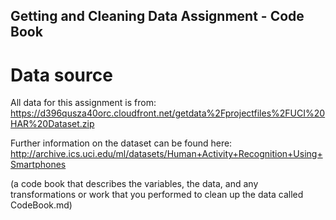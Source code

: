 ## Getting and Cleaning Data Assignment - Code Book

# Data source
All data for this assignment is from:
https://d396qusza40orc.cloudfront.net/getdata%2Fprojectfiles%2FUCI%20HAR%20Dataset.zip

Further information on the dataset can be found here:
http://archive.ics.uci.edu/ml/datasets/Human+Activity+Recognition+Using+Smartphones







(a code book that describes the variables, the data, and any transformations or work that you performed to clean up the data called CodeBook.md)
